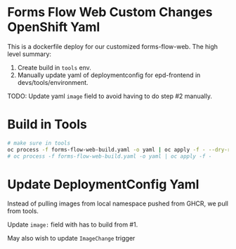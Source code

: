 # Forms Flow Web Custom Changes OpenShift Yaml

This is a dockerfile deploy for our customized forms-flow-web.  The high level summary:

1. Create build in `tools` env.
2. Manually update yaml of deploymentconfig for epd-frontend in devs/tools/environment.

TODO: Update yaml `image` field to avoid having to do step #2 manually.

# Build in Tools

```bash
# make sure in tools
oc process -f forms-flow-web-build.yaml -o yaml | oc apply -f - --dry-run=client
# oc process -f forms-flow-web-build.yaml -o yaml | oc apply -f -
```

# Update DeploymentConfig Yaml

Instead of pulling images from local namespace pushed from GHCR, we pull from tools.

Update `image:` field with has to build from #1.

May also wish to update `ImageChange` trigger

